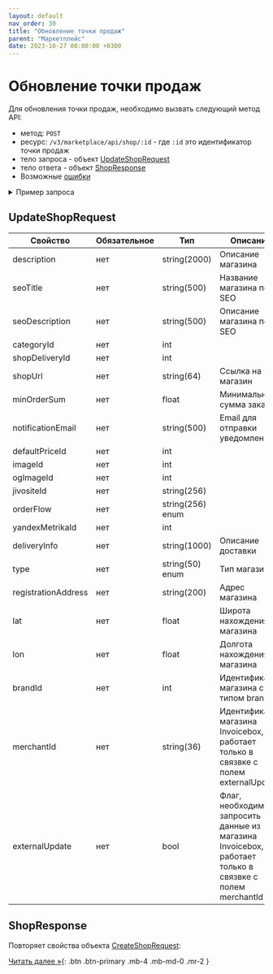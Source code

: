 ```yaml
---
layout: default
nav_order: 30
title: "Обновление точки продаж"
parent: "Маркетплейс"
date: 2023-10-27 00:00:00 +0300
---
```


# Обновление точки продаж

Для обновления точки продаж, необходимо вызвать следующий метод API:

- метод: `POST`
- ресурс: `/v3/marketplace/api/shop/:id` - где `:id` это идентификатор точки продаж
- тело запроса - объект [UpdateShopRequest](#updateshoprequest)
- тело ответа - объект [ShopResponse](#shopresponse)
- Возможные [ошибки](/docs/dictionary/error/)

<details>
  <summary>Пример запроса</summary>
<section markdown="1">
``` json
POST /v3/marketplace/api/shop
Authorization: Bearer b37c4c689295904ed21eee5d9a48d42e
Content-Type: application/json
User-Agent: MyApp 1.0
Accept: application/json
{
  "description": "Это наш тестовый магазин",
  "notificationEmail": "test@test.me",
  "jivositeId": "321314123123",
  "yandexMetrikaId": 432141251234,
  "deliveryInfo": "Когда хотим, тогда и доставляем",
  "registrationAddress": "Санкт-Петербург, улица Рубинштейна, дом 12",
  "lat": 59.931228,
  "lon": 30.345557,
  "brandId": 123,
  "merchantId": "01771534-1a57-f184-dee3-ebeb91dded76",
  "externalUpdate": true
}
```
</section>
</details>

## UpdateShopRequest

| Свойство            | Обязательное | Тип              | Описание                                                                                                  | Пример значения                                                                       |
|---------------------|--------------|------------------|-----------------------------------------------------------------------------------------------------------|---------------------------------------------------------------------------------------|
| description         | нет          | string(2000)     | Описание магазина                                                                                         | `Это наш первый тестовый магазин`                                                     |
| seoTitle            | нет          | string(500)      | Название магазина под SEO                                                                                 | `Магазин`                                                                             |
| seoDescription      | нет          | string(500)      | Описание магазина под SEO                                                                                 | `Это наш первый тестовый магазин`                                                     |
| categoryId          | нет          | int              |                                                                                                           | 12                                                                                    |
| shopDeliveryId      | нет          | int              |                                                                                                           | 12                                                                                    |
| shopUrl             | нет          | string(64)       | Ссылка на магазин                                                                                         | `https://1694158899.expressclient.ru`                                                 |
| minOrderSum         | нет          | float            | Минимальная сумма заказа                                                                                  | 99.99                                                                                 |
| notificationEmail   | нет          | string(500)      | Email для отправки уведомлений                                                                            | `test@test.me`                                                                        |
| defaultPriceId      | нет          | int              |                                                                                                           | 12                                                                                    |
| imageId             | нет          | int              |                                                                                                           | 12                                                                                    |
| ogImageId           | нет          | int              |                                                                                                           | 12                                                                                    |
| jivositeId          | нет          | string(256)      |                                                                                                           | `4234123123`                                                                          |
| orderFlow           | нет          | string(256) enum |                                                                                                           | `manual`                                                                              |
| yandexMetrikaId     | нет          | int              |                                                                                                           | 12332134222                                                                           |
| deliveryInfo        | нет          | string(1000)     | Описание доставки                                                                                         | `Не доставляем по выходным и праздникам`                                              |
| type                | нет          | string(50) enum  | Тип магазина                                                                                              | `shop`                                                                                |
| registrationAddress | нет          | string(200)      | Адрес магазина                                                                                            | `Санкт-Петербург, улица Рубинштейна, дом 12`                                          |
| lat                 | нет          | float            | Широта нахождения магазина                                                                                | 59.931228                                                                             |
| lon                 | нет          | float            | Долгота нахождения магазина                                                                               | 30.345557                                                                             |
| brandId             | нет          | int              | Идентификатор магазина с типом brand                                                                      | 123                                                                                   |
| merchantId          | нет          | string(36)       | Идентификатор магазина Invoicebox, работает только в связвке с полем externalUpdate                       | `01771534-1a57-f184-dee3-ebeb91dded76`                                                |
| externalUpdate      | нет          | bool             | Флаг, необходимо ли запросить данные из магазина Invoicebox, работает только в связвке с полем merchantId | true - получить данные из магазина по идентификатору merchantId, по-умолчанию - false |


## ShopResponse

Повторяет свойства объекта [CreateShopRequest](#createshoprequest):

[Читать далее &raquo;](/docs/marketplace/special-offer/){: .btn .btn-primary .mb-4 .mb-md-0 .mr-2 }

